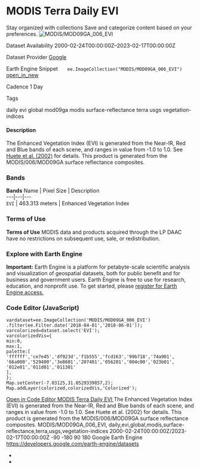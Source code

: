  
#  MODIS Terra Daily EVI 
Stay organized with collections  Save and categorize content based on your preferences. 
![MODIS/MOD09GA_006_EVI](https://developers.google.com/earth-engine/datasets/images/MODIS/MODIS_MOD09GA_006_EVI_sample.png) 

Dataset Availability
    2000-02-24T00:00:00Z–2023-02-17T00:00:00Z 

Dataset Provider
     [ Google ](https://earthengine.google.com/) 

Earth Engine Snippet
     `    ee.ImageCollection("MODIS/MOD09GA_006_EVI")   ` [ open_in_new ](https://code.earthengine.google.com/?scriptPath=Examples:Datasets/MODIS/MODIS_MOD09GA_006_EVI) 

Cadence
    1 Day 

Tags
    
daily
evi
global
mod09ga
modis
surface-reflectance
terra
usgs
vegetation-indices
#### Description
The Enhanced Vegetation Index (EVI) is generated from the Near-IR, Red and Blue bands of each scene, and ranges in value from -1.0 to 1.0. See [Huete et al. (2002)](https://www.sciencedirect.com/science/article/pii/S0034425702000962) for details. This product is generated from the MODIS/006/MOD09GA surface reflectance composites.
### Bands
**Bands**
Name | Pixel Size | Description  
---|---|---  
`EVI` |  463.313 meters  | Enhanced Vegetation Index  
### Terms of Use
**Terms of Use**
MODIS data and products acquired through the LP DAAC have no restrictions on subsequent use, sale, or redistribution.
### Explore with Earth Engine
**Important:** Earth Engine is a platform for petabyte-scale scientific analysis and visualization of geospatial datasets, both for public benefit and for business and government users. Earth Engine is free to use for research, education, and nonprofit use. To get started, please [register for Earth Engine access.](https://console.cloud.google.com/earth-engine)
### Code Editor (JavaScript)
```
vardataset=ee.ImageCollection('MODIS/MOD09GA_006_EVI')
.filter(ee.Filter.date('2018-04-01','2018-06-01'));
varcolorized=dataset.select('EVI');
varcolorizedVis={
min:0,
max:1,
palette:[
'ffffff','ce7e45','df923d','f1b555','fcd163','99b718','74a901',
'66a000','529400','3e8601','207401','056201','004c00','023b01',
'012e01','011d01','011301'
],
};
Map.setCenter(-7.03125,31.0529339857,2);
Map.addLayer(colorized,colorizedVis,'Colorized');
```
[ Open in Code Editor ](https://code.earthengine.google.com/?scriptPath=Examples:Datasets/MODIS/MODIS_MOD09GA_006_EVI)
[ MODIS Terra Daily EVI ](https://developers.google.com/earth-engine/datasets/catalog/MODIS_MOD09GA_006_EVI)
The Enhanced Vegetation Index (EVI) is generated from the Near-IR, Red and Blue bands of each scene, and ranges in value from -1.0 to 1.0. See Huete et al. (2002) for details. This product is generated from the MODIS/006/MOD09GA surface reflectance composites.
MODIS/MOD09GA_006_EVI, daily,evi,global,modis,surface-reflectance,terra,usgs,vegetation-indices 
2000-02-24T00:00:00Z/2023-02-17T00:00:00Z
-90 -180 90 180 
Google Earth Engine
https://developers.google.com/earth-engine/datasets
  * [ ](https://doi.org/https://earthengine.google.com/)
  * [ ](https://doi.org/https://developers.google.com/earth-engine/datasets/catalog/MODIS_MOD09GA_006_EVI)


